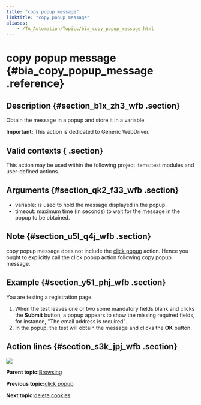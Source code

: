 ```yaml
--- 
title: "copy popup message"
linktitle: "copy popup message"
aliases: 
    - /TA_Automation/Topics/bia_copy_popup_message.html
---
```

# copy popup message {#bia_copy_popup_message .reference}

## Description {#section_b1x_zh3_wfb .section}

Obtain the message in a popup and store it in a variable.

**Important:** This action is dedicated to Generic WebDriver.

## Valid contexts { .section}

This action may be used within the following project items:test modules and user-defined actions.

## Arguments {#section_qk2_f33_wfb .section}

-   variable: is used to hold the message displayed in the popup.
-   timeout: maximum time \(in seconds\) to wait for the message in the popup to be obtained.

## Note {#section_u5l_q4j_wfb .section}

copy popup message does not include the [click popup](bia_click_popup.html) action. Hence you ought to explicitly call the click popup action following copy popup message.

## Example {#section_y51_phj_wfb .section}

You are testing a registration page.

1.  When the test leaves one or two some mandatory fields blank and clicks the **Submit** button, a popup appears to show the missing required fields, for instance, "The email address is required".
2.  In the popup, the test will obtain the message and clicks the **OK** button.

## Action lines {#section_s3k_jpj_wfb .section}

![](../Images/bia_copy_popup_message_pgm.png)

**Parent topic:**[Browsing](../../TA_Automation/Topics/bia_browsing.html)

**Previous topic:**[click popup](../../TA_Automation/Topics/bia_click_popup.html)

**Next topic:**[delete cookies](../../TA_Automation/Topics/bia_delete_cookies.html)

